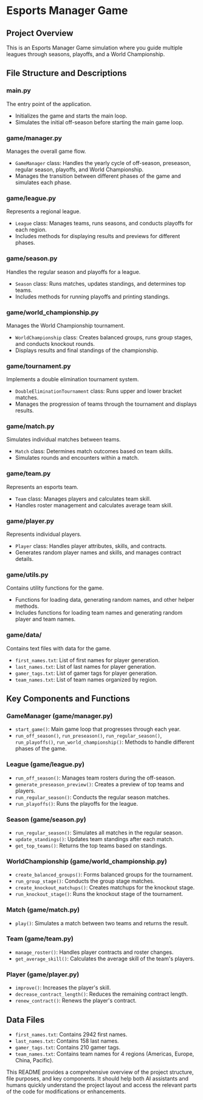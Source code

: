 # Esports Manager Game

## Project Overview
This is an Esports Manager Game simulation where you guide multiple leagues through seasons, playoffs, and a World Championship.

## File Structure and Descriptions

### main.py
The entry point of the application.
- Initializes the game and starts the main loop.
- Simulates the initial off-season before starting the main game loop.

### game/manager.py
Manages the overall game flow.
- `GameManager` class: Handles the yearly cycle of off-season, preseason, regular season, playoffs, and World Championship.
- Manages the transition between different phases of the game and simulates each phase.

### game/league.py
Represents a regional league.
- `League` class: Manages teams, runs seasons, and conducts playoffs for each region.
- Includes methods for displaying results and previews for different phases.

### game/season.py
Handles the regular season and playoffs for a league.
- `Season` class: Runs matches, updates standings, and determines top teams.
- Includes methods for running playoffs and printing standings.

### game/world_championship.py
Manages the World Championship tournament.
- `WorldChampionship` class: Creates balanced groups, runs group stages, and conducts knockout rounds.
- Displays results and final standings of the championship.

### game/tournament.py
Implements a double elimination tournament system.
- `DoubleEliminationTournament` class: Runs upper and lower bracket matches.
- Manages the progression of teams through the tournament and displays results.

### game/match.py
Simulates individual matches between teams.
- `Match` class: Determines match outcomes based on team skills.
- Simulates rounds and encounters within a match.

### game/team.py
Represents an esports team.
- `Team` class: Manages players and calculates team skill.
- Handles roster management and calculates average team skill.

### game/player.py
Represents individual players.
- `Player` class: Handles player attributes, skills, and contracts.
- Generates random player names and skills, and manages contract details.

### game/utils.py
Contains utility functions for the game.
- Functions for loading data, generating random names, and other helper methods.
- Includes functions for loading team names and generating random player and team names.

### game/data/
Contains text files with data for the game.
- `first_names.txt`: List of first names for player generation.
- `last_names.txt`: List of last names for player generation.
- `gamer_tags.txt`: List of gamer tags for player generation.
- `team_names.txt`: List of team names organized by region.

## Key Components and Functions

### GameManager (game/manager.py)
- `start_game()`: Main game loop that progresses through each year.
- `run_off_season()`, `run_preseason()`, `run_regular_season()`, `run_playoffs()`, `run_world_championship()`: Methods to handle different phases of the game.

### League (game/league.py)
- `run_off_season()`: Manages team rosters during the off-season.
- `generate_preseason_preview()`: Creates a preview of top teams and players.
- `run_regular_season()`: Conducts the regular season matches.
- `run_playoffs()`: Runs the playoffs for the league.

### Season (game/season.py)
- `run_regular_season()`: Simulates all matches in the regular season.
- `update_standings()`: Updates team standings after each match.
- `get_top_teams()`: Returns the top teams based on standings.

### WorldChampionship (game/world_championship.py)
- `create_balanced_groups()`: Forms balanced groups for the tournament.
- `run_group_stage()`: Conducts the group stage matches.
- `create_knockout_matchups()`: Creates matchups for the knockout stage.
- `run_knockout_stage()`: Runs the knockout stage of the tournament.

### Match (game/match.py)
- `play()`: Simulates a match between two teams and returns the result.

### Team (game/team.py)
- `manage_roster()`: Handles player contracts and roster changes.
- `get_average_skill()`: Calculates the average skill of the team's players.

### Player (game/player.py)
- `improve()`: Increases the player's skill.
- `decrease_contract_length()`: Reduces the remaining contract length.
- `renew_contract()`: Renews the player's contract.

## Data Files
- `first_names.txt`: Contains 2942 first names.
- `last_names.txt`: Contains 158 last names.
- `gamer_tags.txt`: Contains 210 gamer tags.
- `team_names.txt`: Contains team names for 4 regions (Americas, Europe, China, Pacific).

This README provides a comprehensive overview of the project structure, file purposes, and key components. It should help both AI assistants and humans quickly understand the project layout and access the relevant parts of the code for modifications or enhancements.
